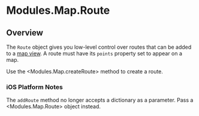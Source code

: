 # Modules.Map.Route

<TypeHeader/>

## Overview

The `Route` object gives you low-level control over routes that can be added to a
[map view](Modules.Map.View). A route must have its `points` property set to appear on a map.

Use the <Modules.Map.createRoute> method to create a route.

### iOS Platform Notes

The `addRoute` method no longer accepts a dictionary as a parameter. Pass a <Modules.Map.Route> object instead.

<ApiDocs/>
